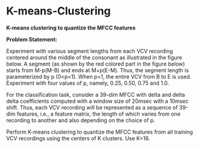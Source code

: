 # K-means-Clustering
**K-means clustering to quantize the MFCC features**


**Problem Statement:**

Experiment with various segment lengths from each VCV recording centered around the middle of the consonant as illustrated in the figure below. A segment (as shown by the red colored part in the figure below) starts from M-p(M-B) and ends at M+p(E-M). Thus, the segment length is parameterized by p (0<p<1). When p=1, the entire VCV from B to E is used. Experiment with four values of p, namely, 0.25, 0.50, 0.75 and 1.0.

For the classification task, consider a 39-dim MFCC with delta and delta delta coefficients computed with a window size of 20msec with a 10msec shift. Thus, each VCV recording will be represented as a sequence of 39-dim features, i.e., a feature matrix, the length of which varies from one recording to another and also depending on the choice of p.

Perform K-means clustering to quantize the MFCC features from all training VCV recordings using the centers of K clusters. Use K=16.
